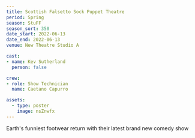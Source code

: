 ```yaml
---
title: Scottish Falsetto Sock Puppet Theatre
period: Spring
season: StuFF
season_sort: 350
date_start: 2022-06-13
date_end: 2022-06-13
venue: New Theatre Studio A

cast:
- name: Kev Sutherland
  person: false 

crew:
- role: Show Technician
  name: Caetano Capurro

assets:
  - type: poster
    image: nsZnwfx
---
```


Earth's funniest footwear return with their latest brand new comedy show

